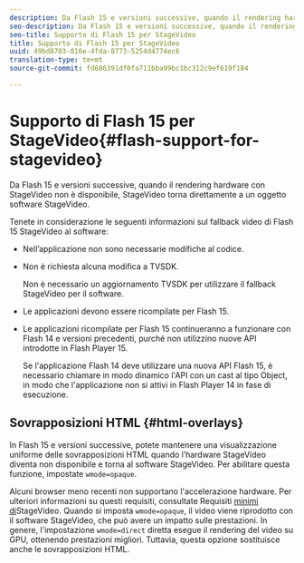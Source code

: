 ```yaml
---
description: Da Flash 15 e versioni successive, quando il rendering hardware con StageVideo non è disponibile, StageVideo torna direttamente a un oggetto software StageVideo.
seo-description: Da Flash 15 e versioni successive, quando il rendering hardware con StageVideo non è disponibile, StageVideo torna direttamente a un oggetto software StageVideo.
seo-title: Supporto di Flash 15 per StageVideo
title: Supporto di Flash 15 per StageVideo
uuid: 49bd8703-016e-4fda-8773-5254d4774ec6
translation-type: tm+mt
source-git-commit: fd686391df0fa711bba99bc1bc312c9ef619f184

---
```



# Supporto di Flash 15 per StageVideo{#flash-support-for-stagevideo}

Da Flash 15 e versioni successive, quando il rendering hardware con StageVideo non è disponibile, StageVideo torna direttamente a un oggetto software StageVideo.

Tenete in considerazione le seguenti informazioni sul fallback video di Flash 15 StageVideo al software:

* Nell’applicazione non sono necessarie modifiche al codice.
* Non è richiesta alcuna modifica a TVSDK.

   Non è necessario un aggiornamento TVSDK per utilizzare il fallback StageVideo per il software.
* Le applicazioni devono essere ricompilate per Flash 15.
* Le applicazioni ricompilate per Flash 15 continueranno a funzionare con Flash 14 e versioni precedenti, purché non utilizzino nuove API introdotte in Flash Player 15.

   Se l&#39;applicazione Flash 14 deve utilizzare una nuova API Flash 15, è necessario chiamare in modo dinamico l&#39;API con un cast al tipo Object, in modo che l&#39;applicazione non si attivi in Flash Player 14 in fase di esecuzione.

## Sovrapposizioni HTML {#html-overlays}

In Flash 15 e versioni successive, potete mantenere una visualizzazione uniforme delle sovrapposizioni HTML quando l’hardware StageVideo diventa non disponibile e torna al software StageVideo. Per abilitare questa funzione, impostate `wmode=opaque`.

Alcuni browser meno recenti non supportano l&#39;accelerazione hardware. Per ulteriori informazioni su questi requisiti, consultate Requisiti [minimi di](../../../../../tvsdk-1.4-for-desktop-hls/c-psdk-dhls-1.4-introduction/overview-prod-audience-guide/requirements/stagevideo-capabilities/r-psdk-dhls-1.4-requirements-stage-video.md)StageVideo. Quando si imposta `wmode=opaque`, il video viene riprodotto con il software StageVideo, che può avere un impatto sulle prestazioni. In genere, l&#39;impostazione `wmode=direct` diretta esegue il rendering del video su GPU, ottenendo prestazioni migliori. Tuttavia, questa opzione sostituisce anche le sovrapposizioni HTML.
